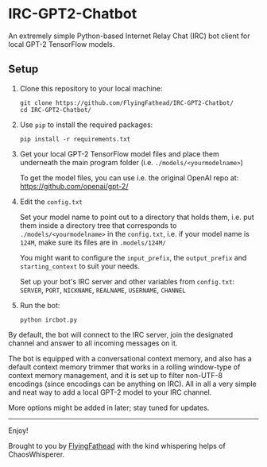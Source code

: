 # IRC-GPT2-Chatbot
An extremely simple Python-based Internet Relay Chat (IRC) bot client for local GPT-2 TensorFlow models.

## Setup

1. Clone this repository to your local machine:
    ```
    git clone https://github.com/FlyingFathead/IRC-GPT2-Chatbot/
    cd IRC-GPT2-Chatbot/
    ```

4. Use `pip` to install the required packages:
    ```
    pip install -r requirements.txt
    ```

5. Get your local GPT-2 TensorFlow model files and place them underneath the main program folder (i.e. `./models/<yourmodelname>`)

    To get the model files, you can use i.e. the original OpenAI repo at: https://github.com/openai/gpt-2/

7. Edit the `config.txt`

    Set your model name to point out to a directory that holds them, i.e. put them inside a directory tree that corresponds to `./models/<yourmodelname>` in the `config.txt`, i.e. if your model name is `124M`, make sure its files are in `.models/124M/`

    You might want to configure the `input_prefix`, the `output_prefix` and `starting_context` to suit your needs.
    
    Set up your bot's IRC server and other variables from `config.txt`: `SERVER`, `PORT`, `NICKNAME`, `REALNAME`, `USERNAME`, `CHANNEL`

8. Run the bot:
    ```
    python ircbot.py
    ```

By default, the bot will connect to the IRC server, join the designated channel and answer to all incoming messages on it.

The bot is equipped with a conversational context memory, and also has a default context memory trimmer that works in a rolling window-type of context memory management, and it is set up to filter non-UTF-8 encodings (since encodings can be anything on IRC). All in all a very simple and neat way to add a local GPT-2 model to your IRC channel.

More options might be added in later; stay tuned for updates.

---

Enjoy!

Brought to you by [FlyingFathead](https://github.com/FlyingFathead/) with the kind whispering helps of ChaosWhisperer.
